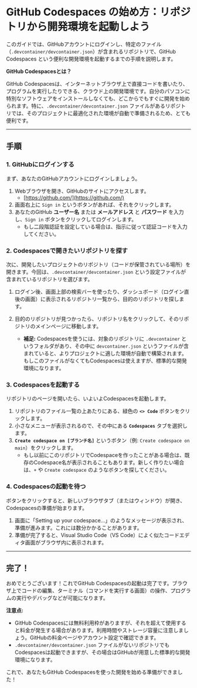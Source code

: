 # GitHub Codespaces の始め方：リポジトリから開発環境を起動しよう

このガイドでは、GitHubアカウントにログインし、特定のファイル（`.devcontainer/devcontainer.json`）が含まれるリポジトリで、GitHub Codespaces という便利な開発環境を起動するまでの手順を説明します。

**GitHub Codespacesとは？**

GitHub Codespacesは、インターネットブラウザ上で直接コードを書いたり、プログラムを実行したりできる、クラウド上の開発環境です。自分のパソコンに特別なソフトウェアをインストールしなくても、どこからでもすぐに開発を始められます。特に、`.devcontainer/devcontainer.json` ファイルがあるリポジトリでは、そのプロジェクトに最適化された環境が自動で準備されるため、とても便利です。

---

## 手順

### 1. GitHubにログインする

まず、あなたのGitHubアカウントにログインしましょう。

1.  Webブラウザを開き、GitHubのサイトにアクセスします。
    * [https://github.com/](https://github.com/)
2.  画面右上に `Sign in` というボタンがあれば、それをクリックします。
3.  あなたのGitHub **ユーザー名** または **メールアドレス** と **パスワード** を入力し、`Sign in` ボタンをクリックしてログインします。
    * もし二段階認証を設定している場合は、指示に従って認証コードを入力してください。

### 2. Codespacesで開きたいリポジトリを探す

次に、開発したいプロジェクトのリポジトリ（コードが保管されている場所）を開きます。今回は、`.devcontainer/devcontainer.json` という設定ファイルが含まれているリポジトリを選びます。

1.  ログイン後、画面上部の検索バーを使ったり、ダッシュボード（ログイン直後の画面）に表示されるリポジトリ一覧から、目的のリポジトリを探します。
2.  目的のリポジトリが見つかったら、リポジトリ名をクリックして、そのリポジトリのメインページに移動します。

    * **補足:** Codespacesを使うには、対象のリポジトリに `.devcontainer` というフォルダがあり、その中に `devcontainer.json` というファイルが含まれていると、よりプロジェクトに適した環境が自動で構築されます。もしこのファイルがなくてもCodespacesは使えますが、標準的な開発環境になります。

### 3. Codespacesを起動する

リポジトリのページを開いたら、いよいよCodespacesを起動します。

1.  リポジトリのファイル一覧の上あたりにある、緑色の **`<> Code`** ボタンをクリックします。
2.  小さなメニューが表示されるので、その中にある **`Codespaces`** タブを選択します。
3.  **`Create codespace on [ブランチ名]`** というボタン（例: `Create codespace on main`）をクリックします。
    * もし以前にこのリポジトリでCodespaceを作ったことがある場合は、既存のCodespace名が表示されることもあります。新しく作りたい場合は、`+` や `Create codespace` のようなボタンを探してください。

### 4. Codespacesの起動を待つ

ボタンをクリックすると、新しいブラウザタブ（またはウィンドウ）が開き、Codespacesの準備が始まります。

1.  画面に「Setting up your codespace...」のようなメッセージが表示され、準備が進みます。これには数分かかることがあります。
2.  準備が完了すると、Visual Studio Code（VS Code）によく似たコードエディタ画面がブラウザ内に表示されます。

---

## 完了！

おめでとうございます！これでGitHub Codespacesの起動は完了です。ブラウザ上でコードの編集、ターミナル（コマンドを実行する画面）の操作、プログラムの実行やデバッグなどが可能になります。

**注意点:**

* GitHub Codespacesには無料利用枠がありますが、それを超えて使用すると料金が発生する場合があります。利用時間やストレージ容量に注意しましょう。GitHubの料金ページやアカウント設定で確認できます。
* `.devcontainer/devcontainer.json` ファイルがないリポジトリでもCodespacesは起動できますが、その場合はGitHubが用意した標準的な開発環境になります。

これで、あなたもGitHub Codespacesを使った開発を始める準備ができました！